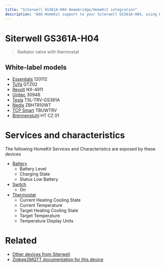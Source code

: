 ```yaml
---
title: "Siterwell GS361A-H04 Homebridge/HomeKit integration"
description: "Add HomeKit support to your Siterwell GS361A-H04, using Homebridge, Zigbee2MQTT and homebridge-z2m."
---
```

<!---
This file has been GENERATED using src/docgen/docgen.ts
DO NOT EDIT THIS FILE MANUALLY!
-->
# Siterwell GS361A-H04
> Radiator valve with thermostat


## White-label models
* [Essentials](../index.md#essentials) 120112
* [TuYa](../index.md#tuya) GTZ02
* [Revolt](../index.md#revolt) NX-4911
* [Unitec](../index.md#unitec) 30946
* [Tesla](../index.md#tesla) TSL-TRV-GS361A
* [Nedis](../index.md#nedis) ZBHTR10WT
* [TCP Smart](../index.md#tcp_smart) TBUWTRV
* [Brennenstuhl](../index.md#brennenstuhl) HT CZ 01

# Services and characteristics
The following HomeKit Services and Characteristics are exposed by
these devices

* [Battery](../../battery.md)
  * Battery Level
  * Charging State
  * Status Low Battery
* [Switch](../../switch.md)
  * On
* [Thermostat](../../climate.md)
  * Current Heating Cooling State
  * Current Temperature
  * Target Heating Cooling State
  * Target Temperature
  * Temperature Display Units


# Related
* [Other devices from Siterwell](../index.md#siterwell)
* [Zigbee2MQTT documentation for this device](https://www.zigbee2mqtt.io/devices/GS361A-H04.html)